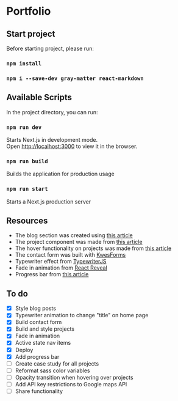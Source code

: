 # Portfolio

## Start project

Before starting project, please run:

### `npm install`

### `npm i --save-dev gray-matter react-markdown`

## Available Scripts

In the project directory, you can run:

### `npm run dev`

Starts Next.js in development mode.\
Open [http://localhost:3000](http://localhost:3000) to view it in the browser.

### `npm run build`

Builds the application for production usage

### `npm run start`

Starts a Next.js production server

## Resources

- The blog section was created using [this article](https://jfelix.info/blog/how-to-make-a-static-blog-with-next-js)
- The project component was made from [this article](https://www.framer.com/blog/posts/react-portfolio/)
- The hover functionality on projects was made from [this article](https://upmostly.com/tutorials/react-onhover-event-handling-with-examples)
- The contact form was built with [KwesForms](https://kwes.io/)
- Typewriter effect from [TypewriterJS](https://github.com/tameemsafi/typewriterjs#readme)
- Fade in animation from [React Reveal](https://www.react-reveal.com/)
- Progress bar from [this article](https://levelup.gitconnected.com/improve-ux-of-your-next-js-app-in-3-minutes-with-page-loading-indicator-3a422113304d)

## To do

- [x] Style blog posts
- [x] Typewriter animation to change "title" on home page
- [x] Build contact form
- [x] Build and style projects
- [x] Fade in animation
- [x] Active state nav items
- [x] Deploy
- [x] Add progress bar
- [ ] Create case study for all projects
- [ ] Reformat sass color variables
- [ ] Opacity transition when hovering over projects
- [ ] Add API key restrictions to Google maps API
- [ ] Share functionality
